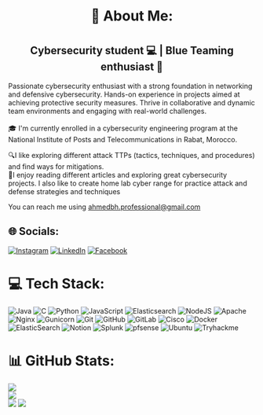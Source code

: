 <div align="center">
<h1>💫 About Me:<h1>
</div>
<div id="header" align="center">
  
  ## Cybersecurity student 💻 | Blue Teaming enthusiast 🔵
</div>
Passionate cybersecurity enthusiast with a strong foundation in networking and defensive cybersecurity. Hands-on experience in projects aimed at achieving protective security measures. Thrive in collaborative and dynamic team environments and engaging with 
real-world challenges.
<br>
<br>

<div align="left">
🎓 I'm currently enrolled in a cybersecurity engineering program at the National Institute of Posts and Telecommunications in Rabat, Morocco.<br>

🔍I like exploring different attack TTPs (tactics, techniques, and procedures) and find ways for mitigations.
<br>📖I enjoy reading different articles and exploring great cybersecurity projects. I also like to create home lab cyber range for practice attack and defense strategies and techniques

You can reach me using ahmedbh.professional@gmail.com
</div>

## 🌐 Socials:
[![Instagram](https://img.shields.io/badge/Instagram-E4405F?style=for-the-badge&logo=instagram&logoColor=white)](https://instagram.com/this_is_ahmeddd) [![LinkedIn](https://img.shields.io/badge/LinkedIn-0077B5?style=for-the-badge&logo=linkedin&logoColor=white)](https://www.linkedin.com/in/ahmed-bahya-b9107424b/) [![Facebook](https://img.shields.io/badge/Facebook-1877F2?style=for-the-badge&logo=facebook&logoColor=white)](https://www.facebook.com/ahmed.bahya.1)

# 💻 Tech Stack:
![Java](https://img.shields.io/badge/java-%23ED8B00.svg?style=for-the-badge&logo=openjdk&logoColor=white) ![C](https://img.shields.io/badge/c-%2300599C.svg?style=for-the-badge&logo=c&logoColor=white) ![Python](https://img.shields.io/badge/python-3670A0?style=for-the-badge&logo=python&logoColor=ffdd54) ![JavaScript](https://img.shields.io/badge/javascript-%23323330.svg?style=for-the-badge&logo=javascript&logoColor=%23F7DF1E) ![Elasticsearch](https://img.shields.io/badge/elasticsearch-%230377CC.svg?style=for-the-badge&logo=elasticsearch&logoColor=white) ![NodeJS](https://img.shields.io/badge/node.js-6DA55F?style=for-the-badge&logo=node.js&logoColor=white) ![Apache](https://img.shields.io/badge/apache-%23D42029.svg?style=for-the-badge&logo=apache&logoColor=white) ![Nginx](https://img.shields.io/badge/nginx-%23009639.svg?style=for-the-badge&logo=nginx&logoColor=white) ![Gunicorn](https://img.shields.io/badge/gunicorn-%298729.svg?style=for-the-badge&logo=gunicorn&logoColor=white) ![Git](https://img.shields.io/badge/git-%23F05033.svg?style=for-the-badge&logo=git&logoColor=white) ![GitHub](https://img.shields.io/badge/github-%23121011.svg?style=for-the-badge&logo=github&logoColor=white) ![GitLab](https://img.shields.io/badge/gitlab-%23181717.svg?style=for-the-badge&logo=gitlab&logoColor=white) ![Cisco](https://img.shields.io/badge/cisco-%23049fd9.svg?style=for-the-badge&logo=cisco&logoColor=black) ![Docker](https://img.shields.io/badge/docker-%230db7ed.svg?style=for-the-badge&logo=docker&logoColor=white) ![ElasticSearch](https://img.shields.io/badge/-ElasticSearch-005571?style=for-the-badge&logo=elasticsearch) ![Notion](https://img.shields.io/badge/Notion-%23000000.svg?style=for-the-badge&logo=notion&logoColor=white) ![Splunk](https://img.shields.io/badge/splunk-%23000000.svg?style=for-the-badge&logo=splunk&logoColor=white) ![pfsense](https://img.shields.io/badge/-pfSense-%23212121?style=for-the-badge&logo=pfsense&logoColor=white)
![Ubuntu](https://img.shields.io/badge/Ubuntu-E95420?style=for-the-badge&logo=ubuntu&logoColor=white) ![Tryhackme](https://img.shields.io/badge/-TryHackMe-%23212C42?style=for-the-badge&logo=tryhackme&logoColor=white)
# 📊 GitHub Stats:

![](https://github-readme-stats.vercel.app/api?username=B2hu&theme=onedark&hide_border=false&include_all_commits=false&count_private=false)<br/>
![](https://github-readme-streak-stats.herokuapp.com/?user=B2hu&theme=onedark&hide_border=false)<br/>
![](https://github-readme-stats.vercel.app/api/top-langs/?username=B2hu&theme=onedark&hide_border=false&include_all_commits=false&count_private=false&layout=compact)
[![](https://visitcount.itsvg.in/api?id=B2hu&icon=0&color=0)](https://visitcount.itsvg.in)
